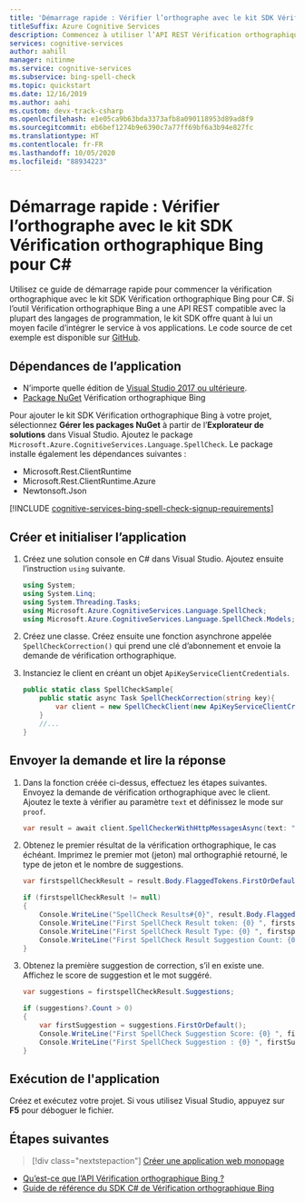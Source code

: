 ```yaml
---
title: 'Démarrage rapide : Vérifier l’orthographe avec le kit SDK Vérification orthographique Bing pour C#'
titleSuffix: Azure Cognitive Services
description: Commencez à utiliser l’API REST Vérification orthographique Bing pour vérifier l’orthographe et la grammaire.
services: cognitive-services
author: aahill
manager: nitinme
ms.service: cognitive-services
ms.subservice: bing-spell-check
ms.topic: quickstart
ms.date: 12/16/2019
ms.author: aahi
ms.custom: devx-track-csharp
ms.openlocfilehash: e1e05ca9b63bda3373afb8a090118953d89ad8f9
ms.sourcegitcommit: eb6bef1274b9e6390c7a77ff69bf6a3b94e827fc
ms.translationtype: HT
ms.contentlocale: fr-FR
ms.lasthandoff: 10/05/2020
ms.locfileid: "88934223"
---
```

# <a name="quickstart-check-spelling-with-the-bing-spell-check-sdk-for-c"></a>Démarrage rapide : Vérifier l’orthographe avec le kit SDK Vérification orthographique Bing pour C#

Utilisez ce guide de démarrage rapide pour commencer la vérification orthographique avec le kit SDK Vérification orthographique Bing pour C#. Si l’outil Vérification orthographique Bing a une API REST compatible avec la plupart des langages de programmation, le kit SDK offre quant à lui un moyen facile d’intégrer le service à vos applications. Le code source de cet exemple est disponible sur [GitHub](https://github.com/Azure-Samples/cognitive-services-dotnet-sdk-samples/tree/master/samples/SpellCheck).

## <a name="application-dependencies"></a>Dépendances de l’application

* N’importe quelle édition de [Visual Studio 2017 ou ultérieure](https://visualstudio.microsoft.com/downloads/).
* [Package NuGet](https://www.nuget.org/packages/Microsoft.Azure.CognitiveServices.Language.SpellCheck) Vérification orthographique Bing

Pour ajouter le kit SDK Vérification orthographique Bing à votre projet, sélectionnez **Gérer les packages NuGet** à partir de l’**Explorateur de solutions** dans Visual Studio. Ajoutez le package `Microsoft.Azure.CognitiveServices.Language.SpellCheck`. Le package installe également les dépendances suivantes :

* Microsoft.Rest.ClientRuntime
* Microsoft.Rest.ClientRuntime.Azure
* Newtonsoft.Json

[!INCLUDE [cognitive-services-bing-spell-check-signup-requirements](../../../includes/cognitive-services-bing-spell-check-signup-requirements.md)]

## <a name="create-and-initialize-the-application"></a>Créer et initialiser l’application

1. Créez une solution console en C# dans Visual Studio. Ajoutez ensuite l’instruction `using` suivante.
    
    ```csharp
    using System;
    using System.Linq;
    using System.Threading.Tasks;
    using Microsoft.Azure.CognitiveServices.Language.SpellCheck;
    using Microsoft.Azure.CognitiveServices.Language.SpellCheck.Models;
    ```

2. Créez une classe. Créez ensuite une fonction asynchrone appelée `SpellCheckCorrection()` qui prend une clé d’abonnement et envoie la demande de vérification orthographique.

3. Instanciez le client en créant un objet `ApiKeyServiceClientCredentials`. 

    ```csharp
    public static class SpellCheckSample{
        public static async Task SpellCheckCorrection(string key){
            var client = new SpellCheckClient(new ApiKeyServiceClientCredentials(key));
        }
        //...
    }
    ```

## <a name="send-the-request-and-read-the-response"></a>Envoyer la demande et lire la réponse

1. Dans la fonction créée ci-dessus, effectuez les étapes suivantes. Envoyez la demande de vérification orthographique avec le client. Ajoutez le texte à vérifier au paramètre `text` et définissez le mode sur `proof`.  
    
    ```csharp
    var result = await client.SpellCheckerWithHttpMessagesAsync(text: "Bill Gatas", mode: "proof");
    ```

2. Obtenez le premier résultat de la vérification orthographique, le cas échéant. Imprimez le premier mot (jeton) mal orthographié retourné, le type de jeton et le nombre de suggestions.

    ```csharp
    var firstspellCheckResult = result.Body.FlaggedTokens.FirstOrDefault();
    
    if (firstspellCheckResult != null)
    {
        Console.WriteLine("SpellCheck Results#{0}", result.Body.FlaggedTokens.Count);
        Console.WriteLine("First SpellCheck Result token: {0} ", firstspellCheckResult.Token);
        Console.WriteLine("First SpellCheck Result Type: {0} ", firstspellCheckResult.Type);
        Console.WriteLine("First SpellCheck Result Suggestion Count: {0} ", firstspellCheckResult.Suggestions.Count);
    }
    ```

3. Obtenez la première suggestion de correction, s’il en existe une. Affichez le score de suggestion et le mot suggéré. 

    ```csharp
    var suggestions = firstspellCheckResult.Suggestions;

    if (suggestions?.Count > 0)
    {
        var firstSuggestion = suggestions.FirstOrDefault();
        Console.WriteLine("First SpellCheck Suggestion Score: {0} ", firstSuggestion.Score);
        Console.WriteLine("First SpellCheck Suggestion : {0} ", firstSuggestion.Suggestion);
    }
    ```

## <a name="run-the-application"></a>Exécution de l'application

Créez et exécutez votre projet. Si vous utilisez Visual Studio, appuyez sur **F5** pour déboguer le fichier.

## <a name="next-steps"></a>Étapes suivantes

> [!div class="nextstepaction"]
> [Créer une application web monopage](tutorials/spellcheck.md)

- [Qu’est-ce que l’API Vérification orthographique Bing ?](overview.md)
- [Guide de référence du SDK C# de Vérification orthographique Bing](https://docs.microsoft.com/dotnet/api/overview/azure/cognitiveservices/client/bingspellcheck?view=azure-dotnet)
